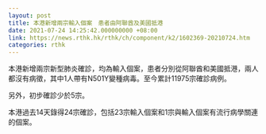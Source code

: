 ```yaml
---
layout: post
title: 本港新增兩宗輸入個案　患者由阿聯酋及美國抵港
date: 2021-07-24 14:25:42.000000000 +08:00
link: https://news.rthk.hk/rthk/ch/component/k2/1602369-20210724.htm
categories: rthk
---
```


本港新增兩宗新型肺炎確診，均為輸入個案，患者分別從阿聯酋和美國抵港，兩人都沒有病徵，其中1人帶有N501Y變種病毒。至今累計11975宗確診病例。

另外，初步確診少於5宗。

本港過去14天錄得24宗確診，包括23宗輸入個案和1宗與輸入個案有流行病學關連的個案。
